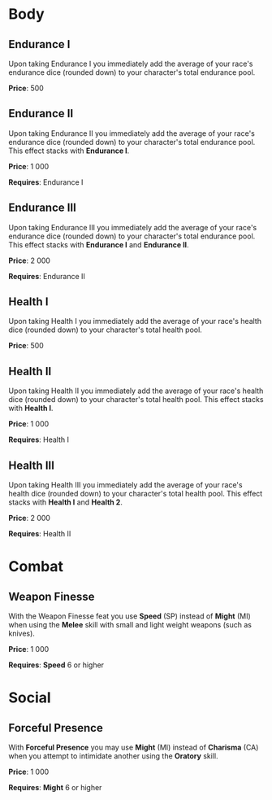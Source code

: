 # Body

## Endurance I

Upon taking Endurance I you immediately add the average of your race's endurance
dice (rounded down) to your character's total endurance pool.

**Price**: 500

## Endurance II

Upon taking Endurance II you immediately add the average of your race's
endurance dice (rounded down) to your character's total endurance pool. This
effect stacks with **Endurance I**.

**Price**: 1 000

**Requires**: Endurance I

## Endurance III

Upon taking Endurance III you immediately add the average of your race's
endurance dice (rounded down) to your character's total endurance pool. This
effect stacks with **Endurance I** and **Endurance II**.

**Price**: 2 000

**Requires**: Endurance II

## Health I

Upon taking Health I you immediately add the average of your race's health dice
(rounded down) to your character's total health pool.

**Price**: 500

## Health II

Upon taking Health II you immediately add the average of your race's health dice
(rounded down) to your character's total health pool. This effect stacks with
**Health I**.

**Price**: 1 000

**Requires**: Health I

## Health III

Upon taking Health III you immediately add the average of your race's health
dice (rounded down) to your character's total health pool. This effect stacks
with **Health I** and **Health 2**.

**Price**: 2 000

**Requires**: Health II

# Combat

## Weapon Finesse

With the Weapon Finesse feat you use **Speed** (SP) instead of **Might** (MI)
when using the **Melee** skill with small and light weight weapons (such as
knives).

**Price**: 1 000

**Requires**: **Speed** 6 or higher

# Social

## Forceful Presence

With **Forceful Presence** you may use **Might** (MI) instead of **Charisma**
(CA) when you attempt to intimidate another using the **Oratory** skill.

**Price**: 1 000

**Requires**: **Might** 6 or higher
